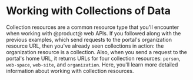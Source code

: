 # Working with Collections of Data

Collection resources are a common resource type that you'll encounter when 
working with @product@ web APIs. If you followed along with the previous 
examples, which send requests to the portal's organization resource URL, then 
you've already seen collections in action: the organization resource is a 
collection. Also, when you send a request to the portal's home URL, it returns 
URLs for four collection resources: `person`, `web-space`, `web-site`, and 
`organization`. Here, you'll learn more detailed information about working with 
collection resources. 
